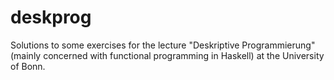 # deskprog

Solutions to some exercises for the lecture "Deskriptive Programmierung" (mainly concerned with functional programming in Haskell)
at the University of Bonn. 
